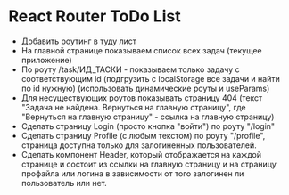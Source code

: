 # React Router ToDo List

- Добавить роутинг в туду лист
- На главной странице показываем список всех задач (текущее приложение)
- По роуту /task/ИД_ТАСКИ - показываем только задачу с соответствующим id (подгрузить с localStorage все задачи и найти по id нужную) (использовать динамические роуты и useParams)
- Для несуществующих роутов показывать страницу 404 (текст "Задача не найдена. Вернуться на главную страницу", где "Вернуться на главную страницу" - ссылка на главную страницу)
- Сделать страницу Login (просто кнопка "войти") по роуту "/login"
- Сделать страницу Profile (с любым текстом) по роуту "/profile", страница доступна только для залогиненных пользователей.
- Сделать компонент Header, который отображается на каждой странице и состоит из ссылки на главную страницу и на страницу профайла или логина в зависимости от того залогинен ли пользователь или нет.
